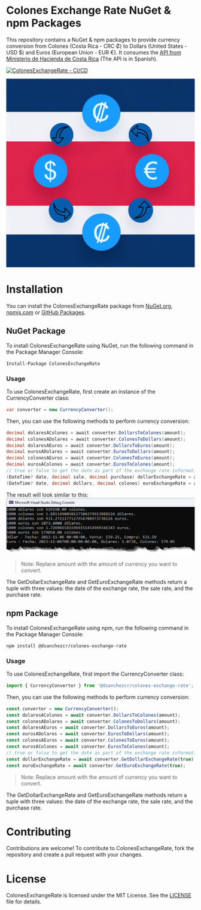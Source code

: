 # Colones Exchange Rate NuGet & npm Packages
This repository contains a NuGet & npm packages to provide currency conversion from Colones (Costa Rica - CRC ₡) to Dollars (United States - USD $) and Euros (European Union - EUR €). It consumes the [API from Ministerio de Hacienda de Costa Rica](https://api.hacienda.go.cr/indicadores/tc) (The API is in Spanish).

[![ColonesExchangeRate - CI/CD](https://github.com/dsanchezcr/ColonesExchangeRate/actions/workflows/workflow.yaml/badge.svg)](https://github.com/dsanchezcr/ColonesExchangeRate/actions/workflows/workflow.yaml)

![](https://raw.githubusercontent.com/dsanchezcr/ColonesExchangeRate/main/images/Icon.png)

# Installation
You can install the ColonesExchangeRate package from [NuGet.org](https://www.npmjs.com/package/@dsanchezcr/colonesexchangerate), [npmjs.com](https://www.npmjs.com/settings/dsanchezcr/packages) or [GitHub Packages](https://github.com/dsanchezcr?tab=packages&repo_name=ColonesExchangeRate).


## NuGet Package
To install ColonesExchangeRate using NuGet, run the following command in the Package Manager Console:
```dotnetcli
Install-Package ColonesExchangeRate
```
### Usage
To use ColonesExchangeRate, first create an instance of the CurrencyConverter class:

```csharp
var converter = new CurrencyConverter();
```
Then, you can use the following methods to perform currency conversion:
```csharp
decimal dolaresAColones = await converter.DollarsToColones(amount);
decimal colonesADolares = await converter.ColonesToDollars(amount);
decimal dolaresAEuros = await converter.DollarsToEuros(amount);
decimal eurosADolares = await converter.EurosToDollars(amount);
decimal colonesAEuros = await converter.ColonesToEuros(amount);
decimal eurosAColones = await converter.EurosToColones(amount);
// true or false to get the date as part of the exchange rate information.
(DateTime? date, decimal sale, decimal purchase) dollarExchangeRate = await converter.GetDollarExchangeRate(true); 
(DateTime? date, decimal dollars, decimal colones) euroExchangeRate = await converter.GetEuroExchangeRate(true);
```
The result will look similar to this:
![Console Result](https://raw.githubusercontent.com/dsanchezcr/ColonesExchangeRate/main/images/ConsoleResult.jpg)

> Note: Replace amount with the amount of currency you want to convert.

The GetDollarExchangeRate and GetEuroExchangeRate methods return a tuple with three values: the date of the exchange rate, the sale rate, and the purchase rate.

## npm Package

To install ColonesExchangeRate using npm, run the following command in the Package Manager Console:
```cli
npm install @dsanchezcr/colones-exchange-rate
```

### Usage

To use ColonesExchangeRate, first import the CurrencyConverter class:
```javascript
import { CurrencyConverter } from '@dsanchezcr/colones-exchange-rate';
```
Then, you can use the following methods to perform currency conversion:
```javascript
const converter = new CurrencyConverter();
const dolaresAColones = await converter.DollarsToColones(amount);
const colonesADolares = await converter.ColonesToDollars(amount);
const dolaresAEuros = await converter.DollarsToEuros(amount);
const eurosADolares = await converter.EurosToDollars(amount);
const colonesAEuros = await converter.ColonesToEuros(amount);
const eurosAColones = await converter.EurosToColones(amount);
// true or false to get the date as part of the exchange rate information.
const dollarExchangeRate = await converter.GetDollarExchangeRate(true);
const euroExchangeRate = await converter.GetEuroExchangeRate(true);
```

> Note: Replace amount with the amount of currency you want to convert.

The GetDollarExchangeRate and GetEuroExchangeRate methods return a tuple with three values: the date of the exchange rate, the sale rate, and the purchase rate.

# Contributing
Contributions are welcome! To contribute to ColonesExchangeRate, fork the repository and create a pull request with your changes.

# License
ColonesExchangeRate is licensed under the MIT License. See the [LICENSE](/LICENSE) file for details.
